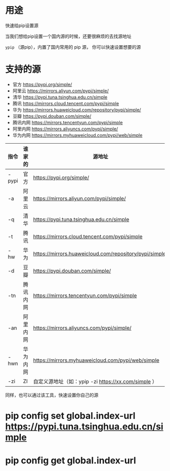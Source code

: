 
# 用途

快速给pip设置源

当我们想给pip设置一个国内源的时候，还要很麻烦的去找源地址

`ypip` （源pip），内置了国内常用的 pip 源， 你可以快速设置想要的源

# 支持的源

- 官方 https://pypi.org/simple/
- 阿里云 https://mirrors.aliyun.com/pypi/simple/
- 清华 https://pypi.tuna.tsinghua.edu.cn/simple
- 腾讯 https://mirrors.cloud.tencent.com/pypi/simple
- 华为 https://mirrors.huaweicloud.com/repository/pypi/simple/
- 豆瓣 https://pypi.douban.com/simple/
- 腾讯内网 https://mirrors.tencentyun.com/pypi/simple
- 阿里内网 https://mirrors.aliyuncs.com/pypi/simple/
- 华为内网 https://mirrors.myhuaweicloud.com/pypi/web/simple

| 指令    | 谁家的  | 源地址                                                     |
|-------|------|---------------------------------------------------------|
| -pypi | 官方   | https://pypi.org/simple/                                |
| -a    | 阿里云  | https://mirrors.aliyun.com/pypi/simple/                 |
| -q    | 清华   | https://pypi.tuna.tsinghua.edu.cn/simple                |
| -t    | 腾讯   | https://mirrors.cloud.tencent.com/pypi/simple           |
| -hw   | 华为   | https://mirrors.huaweicloud.com/repository/pypi/simple/ |
| -d    | 豆瓣   | https://pypi.douban.com/simple/                         |
| -tn   | 腾讯内网 | https://mirrors.tencentyun.com/pypi/simple              |
| -an   | 阿里内网 | https://mirrors.aliyuncs.com/pypi/simple/               |
| -hwn  | 华为内网 | https://mirrors.myhuaweicloud.com/pypi/web/simple       |
| -zi   | ZI   | 自定义源地址（如：ypip -zi https://xx.com/simple ）               |


同样，也可以通过该工具，快速设置你自己的源




# pip config set global.index-url https://pypi.tuna.tsinghua.edu.cn/simple
# pip config get global.index-url


